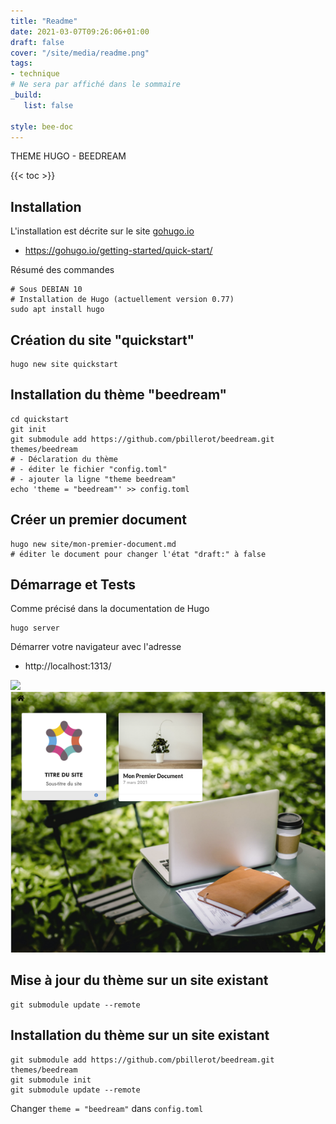 ```yaml
---
title: "Readme"
date: 2021-03-07T09:26:06+01:00
draft: false
cover: "/site/media/readme.png"
tags:
- technique
# Ne sera par affiché dans le sommaire
_build:
   list: false

style: bee-doc
---
```


THEME HUGO - BEEDREAM

<!--more-->

{{< toc >}}

## Installation
L'installation est décrite sur le site [gohugo.io](https://gohugo.io)
- https://gohugo.io/getting-started/quick-start/

Résumé des commandes

    # Sous DEBIAN 10
    # Installation de Hugo (actuellement version 0.77)
    sudo apt install hugo    

## Création du site "quickstart"

    hugo new site quickstart

## Installation du thème "beedream"

    cd quickstart
    git init
    git submodule add https://github.com/pbillerot/beedream.git themes/beedream
    # - Déclaration du thème
    # - éditer le fichier "config.toml"
    # - ajouter la ligne "theme beedream"
    echo 'theme = "beedream"' >> config.toml

## Créer un premier document

    hugo new site/mon-premier-document.md
    # éditer le document pour changer l'état "draft:" à false

## Démarrage et Tests
Comme précisé dans la documentation de Hugo

    hugo server

Démarrer votre navigateur avec l'adresse

- http://localhost:1313/

![](/img/quickstart.png)
![](static/img/quickstart.png)

## Mise à jour du thème sur un site existant

    git submodule update --remote

## Installation du thème sur un site existant

    git submodule add https://github.com/pbillerot/beedream.git themes/beedream
    git submodule init
    git submodule update --remote

Changer `theme = "beedream"` dans `config.toml`


